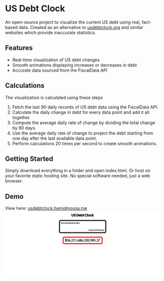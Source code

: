 # US Debt Clock

An open-source project to visualize the current US debt using real, fact-based data. Created as an alternative to [usdebtclock.org](https://usdebtclock.org) and similar websites which provide inaccurate statistics.

## Features
- Real-time visualization of US debt changes
- Smooth animations displaying increases or decreases in debt
- Accurate data sourced from the FiscalData API

## Calculations
The visualization is calculated using these steps
1. Fetch the last 90 daily records of US debt data using the FiscalData API.
2. Calculate the daily change in debt for every data point and add it all together.
3. Compute the average daily rate of change by dividing the total change by 90 days.
4. Use the average daily rate of change to project the debt starting from one day after the last available data point.
5. Perform calculations 20 times per second to create smooth animations.

## Getting Started
Simply download everything in a folder and open index.html. Or host on your favorite static hosting site. No special software needed, just a web browser.

## Demo
View here: [usdebtclock.hamidmossa.me](https://usdebtclock.hamidmossa.me)
![screenshot](image.png)
